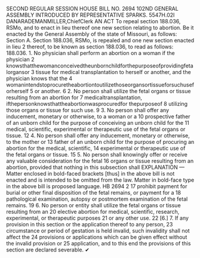 SECOND REGULAR SESSION
HOUSE BILL NO. 2694
102ND GENERAL ASSEMBLY
INTRODUCED BY REPRESENTATIVE SPARKS.
5547H.02I DANARADEMANMILLER,ChiefClerk
AN ACT
To repeal section 188.036, RSMo, and to enact in lieu thereof one new section relating to
abortion.
Be it enacted by the General Assembly of the state of Missouri, as follows:
Section A. Section 188.036, RSMo, is repealed and one new section enacted in lieu
2 thereof, to be known as section 188.036, to read as follows:
188.036. 1. No physician shall perform an abortion on a woman if the physician
2 knowsthatthewomanconceivedtheunbornchildforthepurposeofprovidingfetalorgansor
3 tissue for medical transplantation to herself or another, and the physician knows that the
4 womanintendstoprocuretheabortiontoutilizethoseorgansortissueforsuchuseforherself
5 or another.
6 2. No person shall utilize the fetal organs or tissue resulting from an abortion for
7 medicaltransplantation, ifthepersonknowsthattheabortionwasprocuredfor thepurposeof
8 utilizing those organs or tissue for such use.
9 3. No person shall offer any inducement, monetary or otherwise, to a woman or a
10 prospective father of an unborn child for the purpose of conceiving an unborn child for the
11 medical, scientific, experimental or therapeutic use of the fetal organs or tissue.
12 4. No person shall offer any inducement, monetary or otherwise, to the mother or
13 father of an unborn child for the purpose of procuring an abortion for the medical, scientific,
14 experimental or therapeutic use of the fetal organs or tissue.
15 5. No person shall knowingly offer or receive any valuable consideration for the fetal
16 organs or tissue resulting from an abortion, provided that nothing in this subsection shall
EXPLANATION — Matter enclosed in bold-faced brackets [thus] in the above bill is not enacted and is
intended to be omitted from the law. Matter in bold-face type in the above bill is proposed language.
HB 2694 2
17 prohibit payment for burial or other final disposition of the fetal remains, or payment for a
18 pathological examination, autopsy or postmortem examination of the fetal remains.
19 6. No person or entity shall utilize the fetal organs or tissue resulting from an
20 elective abortion for medical, scientific, research, experimental, or therapeutic purposes
21 or any other use.
22 [6.] 7. If any provision in this section or the application thereof to any person,
23 circumstance or period of gestation is held invalid, such invalidity shall not affect the
24 provisions or applications which can be given effect without the invalid provision or
25 application, and to this end the provisions of this section are declared severable.
✔